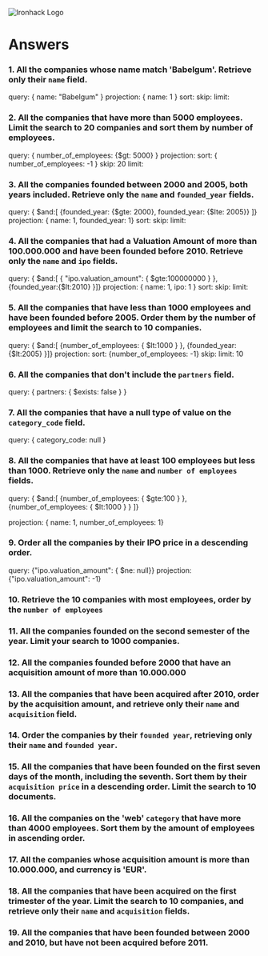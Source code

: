 ![Ironhack Logo](https://i.imgur.com/1QgrNNw.png)

# Answers

### 1. All the companies whose name match 'Babelgum'. Retrieve only their `name` field.

query: { name: "Babelgum" }
projection: { name: 1 }
sort: 
skip: 
limit: 


### 2. All the companies that have more than 5000 employees. Limit the search to 20 companies and sort them by **number of employees**.

query: { number_of_employees: {$gt: 5000} }
projection: 
sort: { number_of_employees: -1 }
skip: 20
limit: 

### 3. All the companies founded between 2000 and 2005, both years included. Retrieve only the `name` and `founded_year` fields.

query: { $and:[ {founded_year: {$gte: 2000}, founded_year: {$lte: 2005}} ]}
projection: { name: 1, founded_year: 1}
sort:
skip: 
limit: 

### 4. All the companies that had a Valuation Amount of more than 100.000.000 and have been founded before 2010. Retrieve only the `name` and `ipo` fields.

query: { $and:[ { "ipo.valuation_amount": { $gte:100000000 } }, {founded_year:{$lt:2010} }]}
projection: { name: 1, ipo: 1 }
sort:
skip: 
limit: 

### 5. All the companies that have less than 1000 employees and have been founded before 2005. Order them by the number of employees and limit the search to 10 companies.

query: { $and:[ {number_of_employees: { $lt:1000 } }, {founded_year:{$lt:2005} }]}
projection: 
sort: {number_of_employees: -1}
skip: 
limit: 10

### 6. All the companies that don't include the `partners` field.

query: {  partners: { $exists: false }  }

### 7. All the companies that have a null type of value on the `category_code` field.

query: { category_code: null }

### 8. All the companies that have at least 100 employees but less than 1000. Retrieve only the `name` and `number of employees` fields.

query: { $and:[ {number_of_employees: { $gte:100 } },{number_of_employees: { $lt:1000 } }  ]}

projection: { name: 1, number_of_employees: 1}

### 9. Order all the companies by their IPO price in a descending order.

query: {"ipo.valuation_amount": { $ne: null}}
projection: {"ipo.valuation_amount": -1}

### 10. Retrieve the 10 companies with most employees, order by the `number of employees`

<!-- Your Code Goes Here -->

### 11. All the companies founded on the second semester of the year. Limit your search to 1000 companies.

<!-- Your Code Goes Here -->

### 12. All the companies founded before 2000 that have an acquisition amount of more than 10.000.000

<!-- Your Code Goes Here -->

### 13. All the companies that have been acquired after 2010, order by the acquisition amount, and retrieve only their `name` and `acquisition` field.

<!-- Your Code Goes Here -->

### 14. Order the companies by their `founded year`, retrieving only their `name` and `founded year`.

<!-- Your Code Goes Here -->

### 15. All the companies that have been founded on the first seven days of the month, including the seventh. Sort them by their `acquisition price` in a descending order. Limit the search to 10 documents.

<!-- Your Code Goes Here -->

### 16. All the companies on the 'web' `category` that have more than 4000 employees. Sort them by the amount of employees in ascending order.

<!-- Your Code Goes Here -->

### 17. All the companies whose acquisition amount is more than 10.000.000, and currency is 'EUR'.

<!-- Your Code Goes Here -->

### 18. All the companies that have been acquired on the first trimester of the year. Limit the search to 10 companies, and retrieve only their `name` and `acquisition` fields.

<!-- Your Code Goes Here -->

### 19. All the companies that have been founded between 2000 and 2010, but have not been acquired before 2011.

<!-- Your Code Goes Here -->
